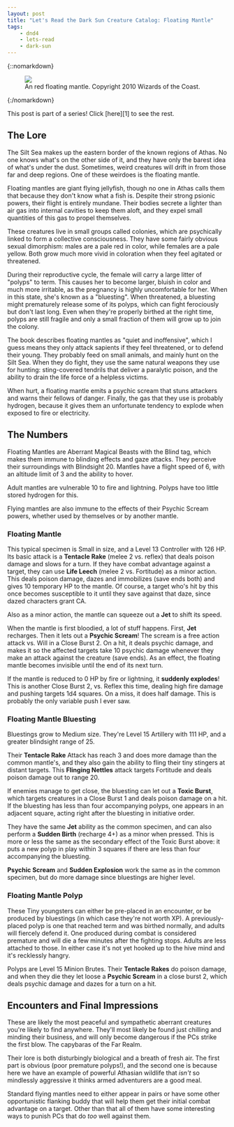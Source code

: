 ```yaml
---
layout: post
title: "Let's Read the Dark Sun Creature Catalog: Floating Mantle"
tags:
    - dnd4
    - lets-read
    - dark-sun
---
```


{::nomarkdown}
<figure class="center">
  <img src="{{ "/assets/wir-dscc-floating-mantle.png" | absolute_url }}"/>
  <figcaption>
    An red floating mantle.
    Copyright 2010 Wizards of the Coast.
  </figcaption>
</figure>
{:/nomarkdown}

This post is part of a series! Click [here][1] to see the rest.

## The Lore

The Silt Sea makes up the eastern border of the known regions of Athas. No one
knows what's on the other side of it, and they have only the barest idea of
what's under the dust. Sometimes, weird creatures will drift in from those
far and deep regions. One of these weirdoes is the floating mantle.

Floating mantles are giant flying jellyfish, though no one in Athas calls them
that because they don't know what a fish is. Despite their strong psionic
powers, their flight is entirely mundane. Their bodies secrete a lighter than
air gas into internal cavities to keep them aloft, and they expel small
quantities of this gas to propel themselves.

These creatures live in small groups called colonies, which are psychically
linked to form a collective consciousness. They have some fairly obvious sexual
dimorphism: males are a pale red in color, while females are a pale yellow. Both
grow much more vivid in coloration when they feel agitated or threatened.

During their reproductive cycle, the female will carry a large litter of
"polyps" to term. This causes her to become larger, bluish in color and much
more irritable, as the pregnancy is highly uncomfortable for her. When in this
state, she's known as a "bluesting". When threatened, a bluesting might
prematurely release some of its polyps, which can fight ferociously but don't
last long. Even when they're properly birthed at the right time, polyps are
still fragile and only a small fraction of them will grow up to join the colony.

The book describes floating mantles as "quiet and inoffensive", which I guess
means they only attack sapients if they feel threatened, or to defend their
young. They probably feed on small animals, and mainly hunt on the Silt
Sea. When they do fight, they use the same natural weapons they use for hunting:
sting-covered tendrils that deliver a paralytic poison, and the ability to drain
the life force of a helpless victims.

When hurt, a floating mantle emits a psychic scream that stuns attackers and
warns their fellows of danger. Finally, the gas that they use is probably
hydrogen, because it gives them an unfortunate tendency to explode when exposed
to fire or electricity.

## The Numbers

Floating Mantles are Aberrant Magical Beasts with the Blind tag, which makes
them immune to blinding effects and gaze attacks. They perceive their
surroundings with Blindsight 20. Mantles have a flight speed of 6, with an
altitude limit of 3 and the ability to hover.

Adult mantles are vulnerable 10 to fire and lightning. Polyps have too little
stored hydrogen for this.

Flying mantles are also immune to the effects of their Psychic Scream powers,
whether used by themselves or by another mantle.

### Floating Mantle

This typical specimen is Small in size, and a Level 13 Controller with 126
HP. Its basic attack is a **Tentacle Rake** (melee 2 vs. reflex) that deals
poison damage and slows for a turn. If they have combat advantage against a
target, they can use **Life Leech** (melee 2 vs. Fortitude) as a minor
action. This deals poison damage, dazes and immobilizes (save ends both) and
gives 10 temporary HP to the mantle. Of course, a target who's hit by this once
becomes susceptible to it until they save against that daze, since dazed
characters grant CA.

Also as a minor action, the mantle can squeeze out a **Jet** to shift its
speed.

When the mantle is first bloodied, a lot of stuff happens. First, **Jet**
recharges. Then it lets out a **Psychic Scream**! The scream is a free action
attack vs. Will in a Close Burst 2. On a hit, it deals psychic damage, and makes
it so the affected targets take 10 psychic damage whenever they make an attack
against the creature (save ends). As an effect, the floating mantle becomes
invisible until the end of its next turn.

If the mantle is reduced to 0 HP by fire or lightning, it **suddenly explodes**!
This is another Close Burst 2, vs. Reflex this time, dealing high fire damage
and pushing targets 1d4 squares. On a miss, it does half damage. This is
probably the only variable push I ever saw.

### Floating Mantle Bluesting

Bluestings grow to Medium size. They're Level 15 Artillery with 111 HP, and a
greater blindsight range of 25.

Their **Tentacle Rake** Attack has reach 3 and does more damage than the common
mantle's, and they also gain the ability to fling their tiny stingers at distant
targets. This **Flinging Nettles** attack targets Fortitude and deals poison
damage out to range 20.

If enemies manage to get close, the bluesting can let out a **Toxic Burst**,
which targets creatures in a Close Burst 1 and deals poison damage on a hit. If
the bluesting has less than four accompanying polyps, one appears in an adjacent
square, acting right after the bluesting in initiative order.

They have the same **Jet** ability as the common specimen, and can also perform
a **Sudden Birth** (recharge 4+) as a minor when pressed. This is more or less
the same as the secondary effect of the Toxic Burst above: it puts a new polyp
in play within 3 squares if there are less than four accompanying the bluesting.

**Psychic Scream** and **Sudden Explosion** work the same as in the common
specimen, but do more damage since bluestings are higher level.


### Floating Mantle Polyp

These Tiny youngsters can either be pre-placed in an encounter, or be produced
by bluestings (in which case they're not worth XP). A previously-placed polyp is
one that reached term and was birthed normally, and adults will fiercely defend
it. One produced during combat is considered premature and will die a few
minutes after the fighting stops. Adults are less attached to those. In either
case it's not yet hooked up to the hive mind and it's recklessly hangry.

Polyps are Level 15 Minion Brutes. Their **Tentacle Rakes** do poison damage,
and when they die they let loose a **Psychic Scream** in a close burst 2, which
deals psychic damage and dazes for a turn on a hit.


## Encounters and Final Impressions

These are likely the most peaceful and sympathetic aberrant creatures you're
likely to find anywhere. They'll most likely be found just chilling and minding
their business, and will only become dangerous if the PCs strike the first
blow. The capybaras of the Far Realm.

Their lore is both disturbingly biological and a breath of fresh air. The first
part is obvious (poor premature polyps!), and the second one is because here we
have an example of powerful Athasian wildlife that _isn't_ so mindlessly
aggressive it thinks armed adventurers are a good meal.

Standard flying mantles need to either appear in pairs or have some other
opportunistic flanking buddy that will help them get their initial combat
advantage on a target. Other than that all of them have some interesting ways to
punish PCs that do _too_ well against them.
